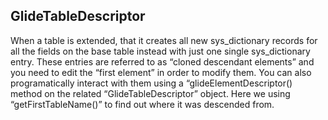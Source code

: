 ## GlideTableDescriptor

When a table is extended, that it creates all new sys_dictionary records for all the fields on the base table instead with just one single sys_dictionary entry. These entries are referred to as “cloned descendant elements” and you need to edit the “first element” in order to modify them. 
You can also programatically interact with them using a “glideElementDescriptor() method on the related “GlideTableDescriptor” object. Here we using “getFirstTableName()” to find out where it was descended from.  



